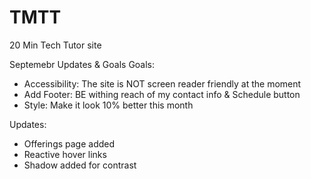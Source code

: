 # TMTT
20 Min Tech Tutor site


Septemebr Updates & Goals
Goals:
- Accessibility: The site is NOT screen reader friendly at the moment
- Add Footer: BE withing reach of my contact info & Schedule button
- Style: Make it look 10% better this month

Updates:
- Offerings page added
- Reactive hover links
- Shadow added for contrast